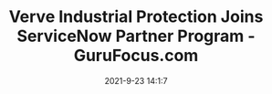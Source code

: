 ---
"title": "Verve Industrial Protection Joins ServiceNow Partner Program - GuruFocus.com"
"date": "2021-9-23 14:1:7"
"feed_name": "GOOGLENEWSINDUSTRIAL"
"feed_website": "https://news.google.com/search?q=industrial%2Bincident&hl=en-US&gl=US&ceid=US:en"
"feed_rss": "https://news.google.com/rss/search?q=industrial%2Bincident&hl=en-US&gl=US&ceid=US:en"
"link": "https://www.gurufocus.com/news/1529985/verve-industrial-protection-joins-servicenow-partner-program"
"file": "_posts/2021-1-1-565bed74c6772534d533f19924246bf15269caed.md"
"accident": "0"
"drilling": "0"
"dead": "0"
"injured": "0"
"where": "unknown site"
---